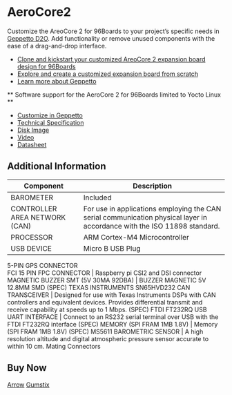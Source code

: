 # AeroCore2
Customize the AreoCore 2 for 96Boards to your project’s specific needs in [Geppetto D2O](https://www.gumstix.com/geppetto). Add functionality or remove unused components with the ease of a drag-and-drop interface.

- [Clone and kickstart your customized AreoCore 2 expansion board design for 96Boards](https://geppetto.gumstix.com/#!/design/1130/)
- [Explore and create a customized expansion board from scratch](https://geppetto.gumstix.com/)
- [Learn more about Geppetto](https://www.gumstix.com/geppetto)

** Software support for the AeroCore 2 for 96Boards limited to Yocto Linux **

- [Customize in Geppetto](https://geppetto.gumstix.com/#!/design/1130/)
- [Technical Specification](https://d3iwea566ns1n1.cloudfront.net/us-west-2/datasheets/geppetto/855bc28811a023824742294171238a8175770196.pdf)
- [Disk Image](https://gumstix-misc.s3.amazonaws.com/uploads/db410c.img.xz)
- [Video](https://youtu.be/LIH0tpi9KwE)
- [Datasheet](https://s3-us-west-2.amazonaws.com/media.gumstix.com/datasheets/PKG900000000351.pdf)

## Additional Information

Component | Description 
--------- | ----------- 
BAROMETER |	Included
CONTROLLER AREA NETWORK (CAN) | For use in applications employing the CAN serial communication physical layer in accordance with the ISO 11898 standard. 
PROCESSOR | ARM Cortex-M4 Microcontroller
USB DEVICE | Micro B USB Plug
5-PIN GPS CONNECTOR	 
FCI 15 PIN FPC CONNECTOR | Raspberry pi CSI2 and DSI connector
MAGNETIC BUZZER SMT (5V 30MA 92DBA) | BUZZER MAGNETIC 5V 12.8MM SMD (SPEC)
TEXAS INSTRUMENTS SN65HVD232 CAN TRANSCEIVER | Designed for use with Texas Instruments DSPs with CAN controllers and equivalent devices. Provides differential transmit and receive capability at speeds up to 1 Mbps. (SPEC)
FTDI FT232RQ USB UART INTERFACE | Connect to an RS232 serial terminal over USB with the FTDI FT232RQ interface (SPEC)
MEMORY (SPI FRAM 1MB 1.8V) | Memory (SPI FRAM 1MB 1.8V) (SPEC)
MS5611 BAROMETRIC SENSOR | A high resolution altitude and digital atmospheric pressure sensor accurate to within 10 cm.
Mating Connectors	


## Buy Now
[Arrow](http://link.linaro.org/aerocore2-buy-arrow)
[Gumstix](http://link.linaro.org/aerocore2-buy)